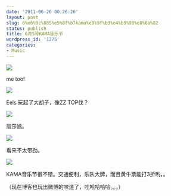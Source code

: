 ```yaml
---
date: '2011-06-26 00:26:26'
layout: post
slug: 6%e6%9c%885%e5%8f%b7kama%e9%9f%b3%e4%b9%90%e8%8a%82
status: publish
title: 6月5号KAMA音乐节
wordpress_id: '1275'
categories:
- Music
---
```


[](http://www.wzhang.org/wp-content/uploads/2011/06/IMAG0038.jpg)[![](http://www.wzhang.org/wp-content/uploads/2011/06/IMAG00671-300x225.jpg)](http://www.wzhang.org/wp-content/uploads/2011/06/IMAG00671.jpg)

me too!

[![](http://www.wzhang.org/wp-content/uploads/2011/06/IMAG0063-300x179.jpg)](http://www.wzhang.org/wp-content/uploads/2011/06/IMAG0063.jpg)

Eels 玩起了大胡子，像ZZ TOP伐？

[![](http://www.wzhang.org/wp-content/uploads/2011/06/IMAG0042-300x179.jpg)](http://www.wzhang.org/wp-content/uploads/2011/06/IMAG0042.jpg)

丽莎姨。

[![](http://www.wzhang.org/wp-content/uploads/2011/06/IMAG0034-300x179.jpg)](http://www.wzhang.org/wp-content/uploads/2011/06/IMAG0034.jpg)

看来不太带劲。

[![](http://www.wzhang.org/wp-content/uploads/2011/06/IMAG0037-300x179.jpg)](http://www.wzhang.org/wp-content/uploads/2011/06/IMAG0037.jpg)

KAMA音乐节很不错。交通便利，乐队大牌，而且黄牛票能打3折哟，。

（现在博客也玩出微博的味道了，哇哈哈哈哈。。。）

